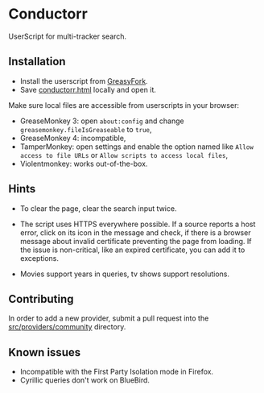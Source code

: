 # Conductorr
UserScript for multi-tracker search. 

## Installation
- Install the userscript from [GreasyFork](https://greasyfork.org/en/scripts/12013-conductorr).
- Save [conductorr.html](https://raw.githubusercontent.com/bnrt/conductorr/master/conductorr.html) locally and open it.

Make sure local files are accessible from userscripts in your browser:
- GreaseMonkey 3: open `about:config` and change `greasemonkey.fileIsGreaseable` to `true`,
- GreaseMonkey 4: incompatible,
- TamperMonkey: open settings and enable the option named like `Allow access to file URLs` or `Allow scripts to access local files`,
- Violentmonkey: works out-of-the-box.

## Hints
- To clear the page, clear the search input twice.

- The script uses HTTPS everywhere possible. If a source reports a host error, click on its icon in the message and check, if there is a browser message about invalid certificate preventing the page from loading. If the issue is non-critical, like an expired certificate, you can add it to exceptions.

- Movies support years in queries, tv shows support resolutions.

## Contributing
In order to add a new provider, submit a pull request into the [src/providers/community](https://github.com/bnrt/conductorr/tree/master/src/providers/community) directory.

## Known issues
- Incompatible with the First Party Isolation mode in Firefox.
- Cyrillic queries don't work on BlueBird.
